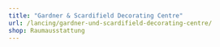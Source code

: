 ```yaml
---
title: "Gardner & Scardifield Decorating Centre"
url: /lancing/gardner-und-scardifield-decorating-centre/
shop: Raumausstattung
---
```

